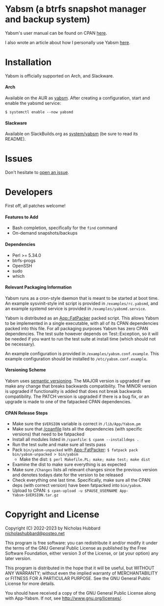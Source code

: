 # Yabsm (a btrfs snapshot manager and backup system)

Yabsm's user manual can be found on CPAN [here](https://metacpan.org/release/NHUBBARD/App-Yabsm-3.15.2/view/bin/yabsm).

I also wrote an article about how I personally use Yabsm [here](https://dev.to/nicholasbhubbard/how-i-use-yabsm-to-manage-my-btrfs-snapshots-19a3).

# Installation

Yabsm is officially supported on Arch, and Slackware.

#### Arch

Available on the AUR as [yabsm](https://aur.archlinux.org/packages/yabsm). After creating a configuration, start and enable the yabsmd service:

```
$ systemctl enable --now yabsmd
```

#### Slackware

Available on SlackBuilds.org as [system/yabsm](https://slackbuilds.org/repository/15.0/system/yabsm/) (be sure to read its README).

# Issues

Don't hesitate to [open an issue](https://github.com/NicholasBHubbard/Yabsm/issues).

# Developers

First off, all patches welcome!

#### Features to Add

- Bash completion, specifically for the `find` command
- On-demand snapshots/backups

#### Dependencies

- Perl >= 5.34.0
- btrfs-progs
- OpenSSH
- sudo
- which

#### Relevant Packaging Information

Yabsm runs as a cron-style daemon that is meant to be started at boot time. An example sysvinit-style init script is provided in `/examples/rc.yabsmd`, and an example systemd service is provided in `/examples/yabsmd.service`.

Yabsm is distributed as an [App::FatPacker](https://metacpan.org/pod/App::FatPacker) packed script. This allows Yabsm to be implemented in a single executable, with all of its CPAN dependencies packed into this file. For all packaging purposes Yabsm has zero CPAN dependencies. The test suite however depends on Test::Exception, so it will be needed if you want to run the test suite at install time (which should not be necessary).

An example configuration is provided in `/examples/yabsm.conf.example`. This example configuration should be installed to `/etc/yabsm.conf.example`.

#### Versioning Scheme

Yabsm uses [semantic versioning](https://semver.org/). The MAJOR version is upgraded if we make any change that breaks backwards compatibility. The MINOR version is upgraded if functionality is added that does not break backwards compatibility. The PATCH version is upgraded if there is a bug fix, or an upgrade is made to one of the fatpacked CPAN dependencies.


#### CPAN Release Steps

- Make sure the `$VERSION` variable is correct in `/lib/App/Yabsm.pm`
- Make sure that [/cpanfile](https://metacpan.org/dist/Module-CPANfile/view/lib/cpanfile.pod) lists all the dependencies (with specific versions) that need to be fatpacked
- Install all modules listed in `/cpanfile`: `$ cpanm --installdeps .`
- Run the test suite and make sure all tests pass
- Pack `bin/yabsm-unpacked` with [App::FatPacker](https://metacpan.org/pod/App::FatPacker): `$ fatpack pack bin/yabsm-unpacked > bin/yabsm`
  - Make the dist: `$ perl Makefile.PL; make; make test; make dist`
- Examine the dist to make sure everything is as expected
- Make sure `/Changes` lists all relevant changes since the previous version and denotes todays date for the version to be released
- Check everything one last time. Specifically, make sure all the CPAN deps (with correct version) have been fatpacked into `bin/yabsm`.
- Upload to CPAN: `$ cpan-upload -u $PAUSE_USERNAME App-Yabsm-$VERSION.tar.gz`

# Copyright and License

Copyright (C) 2022-2023 by Nicholas Hubbard <nicholashubbard@posteo.net>

This program is free software: you can redistribute it and/or modify it under the terms of the GNU General Public License as published by the Free Software Foundation, either version 3 of the License, or (at your option) any later version.

This program is distributed in the hope that it will be useful, but WITHOUT ANY WARRANTY; without even the implied warranty of MERCHANTABILITY or FITNESS FOR A PARTICULAR PURPOSE. See the GNU General Public License for more details.

You should have received a copy of the GNU General Public License along with App-Yabsm. If not, see http://www.gnu.org/licenses/.
